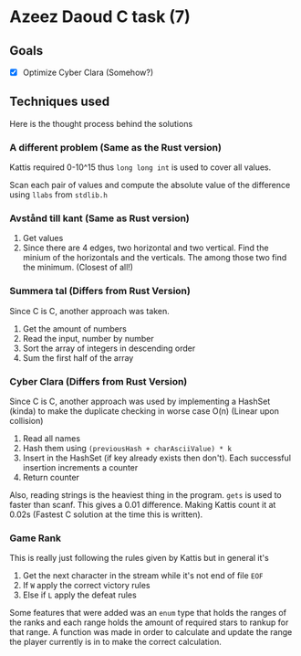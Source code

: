 # Azeez Daoud C task (7)

## Goals
- [x] Optimize Cyber Clara (Somehow?)

## Techniques used
Here is the thought process behind the solutions

### A different problem (Same as the Rust version)
Kattis required 0-10^15 thus `long long int` is used to cover all values.

Scan each pair of values and compute the absolute value of the difference using `llabs` from `stdlib.h`

### Avstånd till kant (Same as Rust version)
1. Get values
2. Since there are 4 edges, two horizontal and two vertical. Find the minium of the horizontals and the verticals. The among those two find the minimum. (Closest of all!)

### Summera tal (Differs from Rust Version)
Since C is C, another approach was taken.
1. Get the amount of numbers
2. Read the input, number by number
4. Sort the array of integers in descending order
5. Sum the first half of the array

### Cyber Clara (Differs from Rust Version)
Since C is C, another approach was used by implementing a HashSet (kinda) to make the duplicate checking in worse case O(n) (Linear upon collision)
1. Read all names
2. Hash them using `(previousHash + charAsciiValue) * k`
3. Insert in the HashSet (if key already exists then don't). Each successful insertion increments a counter
4. Return counter

Also, reading strings is the heaviest thing in the program. `gets` is used to faster than scanf. This gives a 0.01 difference. Making Kattis count it at 0.02s (Fastest C solution at the time this is written).

### Game Rank
This is really just following the rules given by Kattis but in general it's
1. Get the next character in the stream while it's not end of file `EOF`
2. If `W` apply the correct victory rules
3. Else if `L` apply the defeat rules

Some features that were added was an `enum` type that holds the ranges of the ranks and each range holds the amount of required stars to rankup for that range.
A function was made in order to calculate and update the range the player currently is in to make the correct calculation.